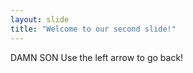 ```yaml
---
layout: slide
title: "Welcome to our second slide!"
---
```

DAMN SON
Use the left arrow to go back!
